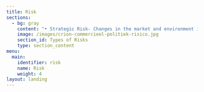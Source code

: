 ```yaml
---
title: Risk
sections:
  - bg: gray
    content: "• Strategic Risk- Changes in the market and environment indicate that the strategy has become outdated and maybe the wrong one too in some cases. In my venture, a well and clear strategy has been planned. Due to changing theories and demands in this fast-paced world, a dynamic strategy may also turn to be wrong or old at some point of time. \n\n• Technology Risk- In my venture, the complete overview of my application will be verified and cross checked on different platforms such as iOS and Android. The landscape and features of the application including the software’s used and try to use the best version of it.   \n\n• Market Risk- Market risk is also caused by the competitors. It can be reduced by comparing the investments made previously by others and analyse the graphics of it. The competition in the market is common but my venture has uniqueness which stands out among everyone in the market. Analysts will help to deduct the market risk beforehand and take related steps to reduce and eliminate it. In my venture analysts and investors compare the investment accounts and measurement will be taken for a specific period of time to get the expected returns. \r\n\n• Financial Risk- My venture is a balanced and well planned one. There are limitations for everything. We take care of the customers and secure their payments and see that nothing can be scammed. Decrease in currency rate also is one of the factors causing financial risk. Investment should be limited enough for the venture. High investments may sometime turn into huge loss too due to the share market. Hence to reduce this we fix the cost and don’t invest in huge sums. We started the venture on our own with our savings so there would be no problem in future such as loans and interests. Therefore, financial risk can be eliminated in my venture. \r\n\n• Team Risk- There are no team risks in my venture as my team members are my family itself. We can trust each other very well and everyone is as dedicated as me towards the venture. There will be no betraying from any of the team members. Everyone works hard to make our venture successful in all the aspects. Hence there is no team risk for my venture."
    image: /images/crion-commercieel-politiek-risico.jpg
    section_id: Types of Risks
    type: section_content
menu:
  main:
    identifier: risk
    name: Risk
    weight: 4
layout: landing
---
```


